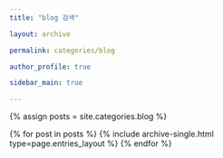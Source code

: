 ```yaml
---
title: "blog 검색"

layout: archive

permalink: categories/blog

author_profile: true

sidebar_main: true

---
```


{% assign posts = site.categories.blog %}

{% for post in posts %} {% include archive-single.html type=page.entries_layout %} {% endfor %}
